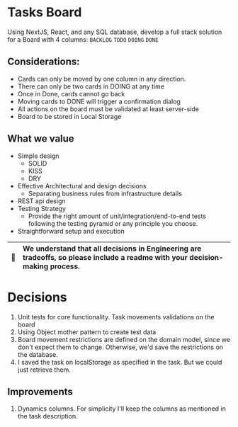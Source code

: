 # Tasks Board
Using NextJS, React, and any SQL database, develop a full stack solution for a Board with 4 columns:  `BACKLOG` `TODO` `DOING` `DONE`

## Considerations:
* Cards can only be moved by one column in any direction.
* There can only be two cards in DOING at any time
* Once in Done, cards cannot go back
* Moving cards to DONE will trigger a confirmation dialog
* All actions on the board must be validated at least server-side
* Board to be stored in Local Storage


## What we value
* Simple design
    * SOLID
    * KISS
    * DRY
* Effective Architectural and design decisions
    * Separating business rules from infrastructure details
* REST api design
* Testing Strategy
    * Provide the right amount of unit/integration/end-to-end tests following the testing pyramid or any principle you choose.
* Straightforward setup and execution

| :memo: | We understand that all decisions in Engineering are tradeoffs, so please include a readme with your decision-making process. |
|--------|:-----------------------------------------------------------------------------------------------------------------------------|

# Decisions

1. Unit tests for core functionality. Task movements validations on the board
2. Using Object mother pattern to create test data
3. Board movement restrictions are defined on the domain model, since we don't expect them to change. Otherwise, we'd save the restrictions on the database.
4. I saved the task on localStorage as specified in the task. But we could just retrieve them.

## Improvements

1. Dynamics columns. For simplicity I'll keep the columns as mentioned in the task description.